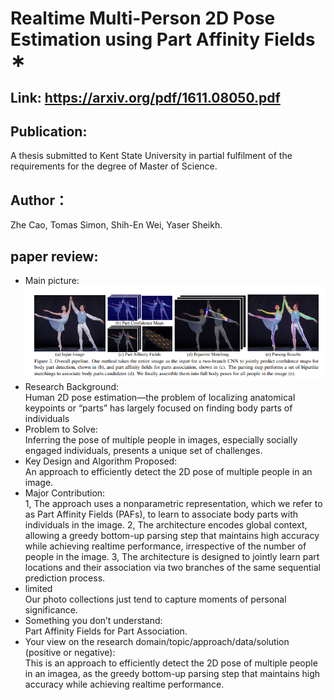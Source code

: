 # Realtime Multi-Person 2D Pose Estimation using Part Affinity Fields ∗
## Link: https://arxiv.org/pdf/1611.08050.pdf
## Publication:  
A thesis submitted to Kent State University in partial fulfilment of the requirements for the degree of Master of Science.
## Author：
Zhe Cao, Tomas Simon, Shih-En Wei, Yaser Sheikh.
## paper review:
* Main picture:  
![](https://github.com/guansLab/PaperReading/blob/master/Zhengyong_Ren/13.png)
* Research Background:  
Human 2D pose estimation—the problem of localizing anatomical keypoints or “parts” has largely focused on
finding body parts of individuals
* Problem to Solve:  
Inferring the pose of multiple people in images, especially socially engaged individuals, presents a unique set
of challenges.
* Key Design and Algorithm Proposed:  
An approach to efficiently detect the 2D pose of multiple people in an image.
* Major Contribution:  
1, The approach uses a nonparametric representation, which we refer to as Part Affinity
Fields (PAFs), to learn to associate body parts with individuals in the image.
2, The architecture encodes global context, allowing a greedy bottom-up parsing step that maintains high accuracy while achieving realtime performance, irrespective of the number of people in the image.
3, The architecture is designed to jointly learn part locations and their association via two branches of the same sequential
prediction process. 
* limited  
Our photo collections just tend to capture moments of personal significance.
* Something you don’t understand:  
Part Affinity Fields for Part Association.
* Your view on the research domain/topic/approach/data/solution (positive or negative):  
This is an approach to efficiently detect the 2D pose of multiple people in an imagea, as the greedy bottom-up parsing step that maintains high accuracy while achieving realtime performance.


